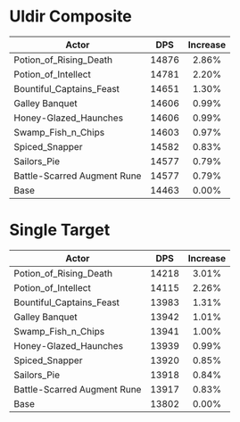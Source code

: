 # Uldir Composite
| Actor | DPS | Increase |
|---|:---:|:---:|
|Potion_of_Rising_Death|14876|2.86%|
|Potion_of_Intellect|14781|2.20%|
|Bountiful_Captains_Feast|14651|1.30%|
|Galley Banquet|14606|0.99%|
|Honey-Glazed_Haunches|14606|0.99%|
|Swamp_Fish_n_Chips|14603|0.97%|
|Spiced_Snapper|14582|0.83%|
|Sailors_Pie|14577|0.79%|
|Battle-Scarred Augment Rune|14577|0.79%|
|Base|14463|0.00%|

# Single Target
| Actor | DPS | Increase |
|---|:---:|:---:|
|Potion_of_Rising_Death|14218|3.01%|
|Potion_of_Intellect|14115|2.26%|
|Bountiful_Captains_Feast|13983|1.31%|
|Galley Banquet|13942|1.01%|
|Swamp_Fish_n_Chips|13941|1.00%|
|Honey-Glazed_Haunches|13939|0.99%|
|Spiced_Snapper|13920|0.85%|
|Sailors_Pie|13918|0.84%|
|Battle-Scarred Augment Rune|13917|0.83%|
|Base|13802|0.00%|
